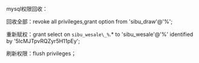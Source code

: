 mysql权限回收：

回收全部：revoke all privileges,grant option from 'sibu_draw'@'%';

重新赋权：grant select on `sibu_wesale\_%`.* to 'sibu_wesale'@'%' identified by '5IcMJTpvRQZyr5H11pEy';

刷新权限：flush privileges；